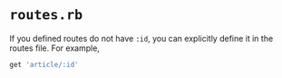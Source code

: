 # `routes.rb`

If you defined routes do not have `:id`, you can explicitly define it in the routes file. For example,
```ruby
get 'article/:id'
```